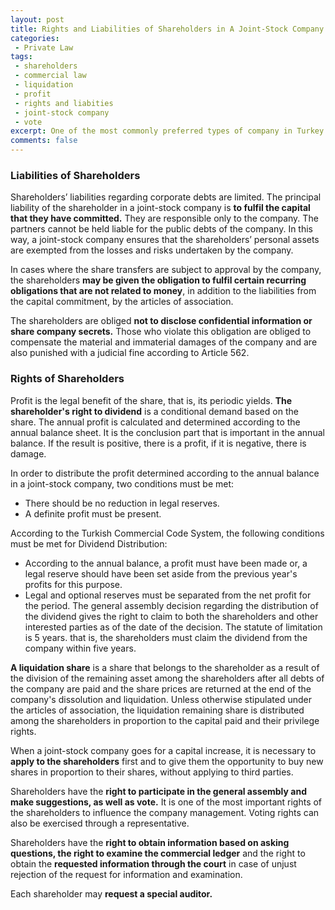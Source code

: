 ```yaml
---
layout: post
title: Rights and Liabilities of Shareholders in A Joint-Stock Company
categories:
 - Private Law
tags:
 - shareholders
 - commercial law
 - liquidation
 - profit
 - rights and liabities
 - joint-stock company
 - vote
excerpt: One of the most commonly preferred types of company in Turkey is a joint-stock company. It is important to know rights and liabilities as a shareholder. That's why, in this article, we talked about general rights and liabilities.
comments: false
---
```

### Liabilities of Shareholders

Shareholders’ liabilities regarding corporate debts are limited. The principal liability of the shareholder in a joint-stock company is **to fulfil the capital that they have committed.** They are responsible only to the company. The partners cannot be held liable for the public debts of the company. In this way, a joint-stock company ensures that the shareholders’ personal assets are exempted from the losses and risks undertaken by the company.

In cases where the share transfers are subject to approval by the company, the shareholders **may be given the obligation to fulfil certain recurring obligations that are not related to money**, in addition to the liabilities from the capital commitment, by the articles of association.

The shareholders are obliged **not to disclose confidential information or share company secrets.** Those who violate this obligation are obliged to compensate the material and immaterial damages of the company and are also punished with a judicial fine according to Article 562.

### Rights of Shareholders

Profit is the legal benefit of the share, that is, its periodic yields. **The shareholder's right to dividend** is a conditional demand based on the share. The annual profit is calculated and determined according to the annual balance sheet. It is the conclusion part that is important in the annual balance. If the result is positive, there is a profit, if it is negative, there is damage.

In order to distribute the profit determined according to the annual balance in a joint-stock company, two conditions must be met:
* There should be no reduction in legal reserves.
* A definite profit must be present.

According to the Turkish Commercial Code System, the following conditions must be met for Dividend Distribution:
* According to the annual balance, a profit must have been made or, a legal reserve should have been set aside from the previous year's profits for this purpose. 
* Legal and optional reserves must be separated from the net profit for the period.
The general assembly decision regarding the distribution of the dividend gives the right to claim to both the shareholders and other interested parties as of the date of the decision.
The statute of limitation is 5 years. that is, the shareholders must claim the dividend from the company within five years.

**A liquidation share** is a share that belongs to the shareholder as a result of the division of the remaining asset among the shareholders after all debts of the company are paid and the share prices are returned at the end of the company's dissolution and liquidation.
Unless otherwise stipulated under the articles of association, the liquidation remaining share is distributed among the shareholders in proportion to the capital paid and their privilege rights.

When a joint-stock company goes for a capital increase, it is necessary to **apply to the shareholders** first and to give them the opportunity to buy new shares in proportion to their shares, without applying to third parties.

Shareholders have the **right to participate in the general assembly and make suggestions, as well as vote.** It is one of the most important rights of the shareholders to influence the company management. Voting rights can also be exercised through a representative.

Shareholders have the **right to obtain information based on asking questions, the right to examine the commercial ledger** and the right to obtain the **requested information through the court** in case of unjust rejection of the request for information and examination.

Each shareholder may **request a special auditor.**